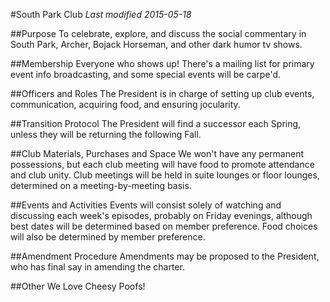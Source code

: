 #South Park Club
*Last modified 2015-05-18*

##Purpose
To celebrate, explore, and discuss the social commentary in South Park, Archer, Bojack Horseman, and other dark humor tv shows.

##Membership
Everyone who shows up!  There's a mailing list for primary event info broadcasting, and some special events will be carpe'd.

##Officers and Roles
The President is in charge of setting up club events, communication, acquiring food, and ensuring jocularity.

##Transition Protocol
The President will find a successor each Spring, unless they will be returning the following Fall.

##Club Materials, Purchases and Space
We won't have any permanent possessions, but each club meeting will have food to promote attendance and club unity.  Club meetings will be held in suite lounges or floor lounges, determined on a meeting-by-meeting basis.

##Events and Activities
Events will consist solely of watching and discussing each week's episodes, probably on Friday evenings, although best dates will be determined based on member preference.  Food choices will also be determined by member preference.

##Amendment Procedure
Amendments may be proposed to the President, who has final say in amending the charter.

##Other
We Love Cheesy Poofs!
